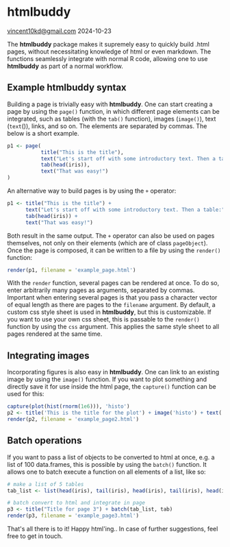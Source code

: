 htmlbuddy
================
<vincent10kd@gmail.com>
2024-10-23

The **htmlbuddy** package makes it supremely easy to quickly build .html pages, without necessitating knowledge of html or even markdown. The functions seamlessly integrate with normal R code, allowing one to use **htmlbuddy** as part of a normal workflow. 

## Example htmlbuddy syntax

Building a page is trivially easy with **htmlbuddy**. One can start creating a page by using the `page()` function, in which different page elements can be integrated, such as tables (with the `tab()` function), images (`image()`), text (`text`()), links, and so on. The elements are separated by commas. The below is a short example. 

``` r
p1 <- page(
           title("This is the title"),
           text("Let's start off with some introductory text. Then a table:"),
           tab(head(iris)),
           text("That was easy!")
)
```

An alternative way to build pages is by using the `+` operator:

``` r
p1 <- title("This is the title") +
      text("Let's start off with some introductory text. Then a table:") +
      tab(head(iris)) +
      text("That was easy!")
```
Both result in the same output. The `+` operator can also be used on pages themselves, not only on their elements (which are of class `pageObject`). Once the page is composed, it can be written to a file by using the `render()` function:

``` r
render(p1, filename = 'example_page.html')
```

With the `render` function, several pages can be rendered at once. To do so, enter arbitrarily many pages as arguments, separated by commas. Important when entering several pages is that you pass a character vector of equal length as there are pages to the `filename` argument. By default, a custom css style sheet is used in **htmlbuddy**, but this is customizable. If you want to use your own css sheet, this is passable to the `render()` function by using the `css` argument. This applies the same style sheet to all pages rendered at the same time. 

## Integrating images

Incorporating figures is also easy in **htmlbuddy**. One can link to an existing image by using the `image()` function. If you want to plot something and directly save it for use inside the html page, the `capture()` function can be used for this:

``` r
capture(plot(hist(rnorm(1e6))), 'histo')
p2 <- title('This is the title for the plot') + image('histo') + text('What a nice figure..')
render(p2, filename = 'example_page2.html')
```

## Batch operations

If you want to pass a list of objects to be converted to html at once, e.g. a list of 100 data.frames, this is possible by using the `batch()` function. It allows one to batch execute a function on all elements of a list, like so:

``` r
# make a list of 5 tables
tab_list <- list(head(iris), tail(iris), head(iris), tail(iris), head(iris))

# batch convert to html and integrate in page
p3 <- title("Title for page 3") + batch(tab_list, tab)
render(p3, filename = 'example_page3.html')
```

That's all there is to it! Happy html'ing.. In case of further suggestions, feel free to get in touch.

